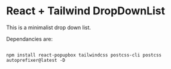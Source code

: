 # React + Tailwind DropDownList
<p>This is a minimalist drop down list. 

<p>Dependancies are:
<code>
  
  npm install react-popupbox tailwindcss postcss-cli postcss autoprefixer@latest -D
  
</code>
</p>


